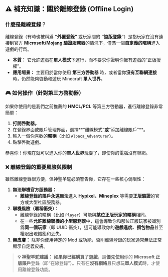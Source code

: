 ## ⚠️ 補充知識：關於**離線登錄** (Offline Login)





### 什麼是離線登錄？



離線登錄（有時也被稱爲 **“外置登錄”** 或玩家間的 **“盜版登錄”**）是指玩家在沒有連接到官方 **Microsoft/Mojang 驗證服務器**的情況下，僅憑一個**自定義的暱稱**進入遊戲的行爲。

- **本質：** 它允許遊戲在**單人模式**下運行，而不要求你證明你擁有遊戲的“正版授權”。
- **應用場景：** 主要用於當你使用 **第三方啓動器** 時，或者當你**沒有互聯網連接**時，仍然能夠啓動和遊玩 Minecraft **單人世界**。



### 🎮 如何操作（針對第三方啓動器）



如果你使用的是我們之前推薦的 **HMCL/PCL** 等第三方啓動器，進行離線登錄非常簡單：

1. **打開啓動器。**
2. 在登錄界面或賬戶管理界面，選擇**“離線模式”**或**“添加離線賬戶”**。
3. 輸入一個你喜歡的**暱稱**（比如 `Alpaca_Adventurer`）。
4. 點擊啓動遊戲。

恭喜你！你現在就可以進入你的**單人世界**玩耍了，即使你的電腦沒有聯網。



### ❌ 離線登錄的**重要風險與限制**



雖然離線登錄很方便，但神聖羊駝必須警告你，它存在一些核心侷限性：

1. **無法聯機官方服務器：**
   - **離線登錄的賬戶永遠無法**進入 **Hypixel、Mineplex** 等需要**正版驗證**的官方或大型社區服務器。
2. **聯機風險（暱稱衝突）：**
   - 離線登錄的暱稱（比如 `Player`）可能與**某位正版玩家的暱稱**相同。
   - 在一些**允許離線聯機的小型服務器**中，這會導致你和那位正版玩家被識別爲**同一個玩家**（即 UUID 衝突），這可能導致你的**遊戲進度、揹包物品**甚至權限出現錯亂和丟失。
3. **無皮膚：** 除非你使用特定的 Mod 或功能，否則離線登錄的玩家通常無法正常顯示自定義皮膚。

> **💡 神聖羊駝建議：** **如果你已經購買了遊戲**，請**優先使用**你的 **Microsoft 正版賬戶**登錄（即“在線登錄”）。只有在**沒有網絡**且只想玩**單人模式**時，才使用離線登錄功能。